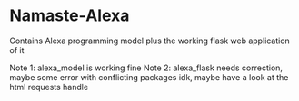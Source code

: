 # Namaste-Alexa
Contains Alexa programming model plus the working flask web application of it

Note 1: alexa_model is working fine
Note 2: alexa_flask needs correction, maybe some error with conflicting packages
idk, maybe have a look at the html requests handle

